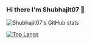 ### Hi there I'm Shubhajit07 👋

![Shubhajit07's GitHub stats](https://github-readme-stats.vercel.app/api?username=shubhajit07&show_icons=true&theme=radical)

[![Top Langs](https://github-readme-stats.vercel.app/api/top-langs/?username=shubhajit07&show_icons=true&theme=radical)](https://github.com/shubhajit07)
<!--
**Shubhajit07/Shubhajit07** is a ✨ _special_ ✨ repository because its `README.md` (this file) appears on your GitHub profile.

Here are some ideas to get you started:

- 🔭 I’m currently working on ...
- 🌱 I’m currently learning ...
- 👯 I’m looking to collaborate on ...
- 🤔 I’m looking for help with ...
- 💬 Ask me about ...
- 📫 How to reach me: ...
- 😄 Pronouns: ...
- ⚡ Fun fact: ...
-->
